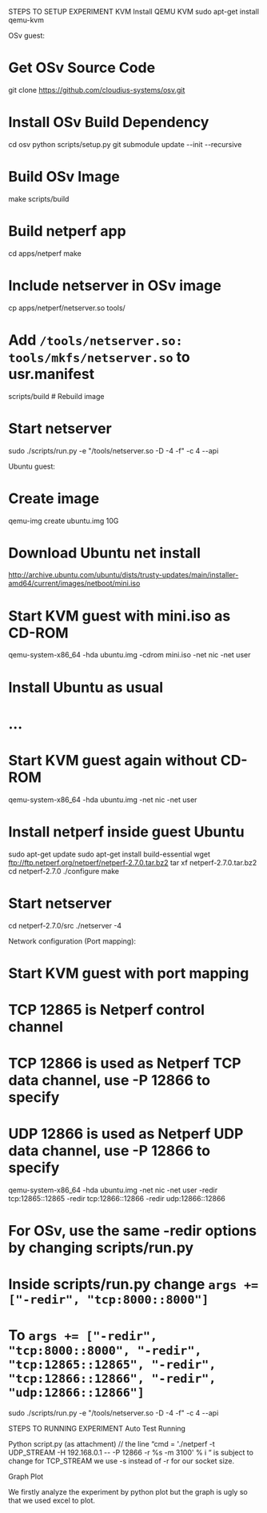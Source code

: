 STEPS TO SETUP EXPERIMENT
KVM
Install QEMU KVM
sudo apt-get install qemu-kvm

OSv guest:
# Get OSv Source Code
git clone https://github.com/cloudius-systems/osv.git
# Install OSv Build Dependency
cd osv
python scripts/setup.py
git submodule update --init --recursive
# Build OSv Image
make
scripts/build
# Build netperf app
cd apps/netperf
make
# Include netserver in OSv image
cp apps/netperf/netserver.so tools/
# Add `/tools/netserver.so: tools/mkfs/netserver.so` to usr.manifest
scripts/build # Rebuild image
# Start netserver
sudo ./scripts/run.py  -e "/tools/netserver.so -D -4 -f" -c 4 --api

Ubuntu guest:
# Create image
qemu-img create ubuntu.img 10G
# Download Ubuntu net install
http://archive.ubuntu.com/ubuntu/dists/trusty-updates/main/installer-amd64/current/images/netboot/mini.iso
# Start KVM guest with mini.iso as CD-ROM
qemu-system-x86_64 -hda ubuntu.img -cdrom mini.iso -net nic -net user
# Install Ubuntu as usual
# ...
# Start KVM guest again without CD-ROM
qemu-system-x86_64 -hda ubuntu.img -net nic -net user
# Install netperf inside guest Ubuntu
sudo apt-get update
sudo apt-get install build-essential
wget ftp://ftp.netperf.org/netperf/netperf-2.7.0.tar.bz2
tar xf netperf-2.7.0.tar.bz2
cd netperf-2.7.0
./configure
make
# Start netserver
cd netperf-2.7.0/src
./netserver -4

Network configuration (Port mapping):
# Start KVM guest with port mapping
# TCP 12865 is Netperf control channel
# TCP 12866 is used as Netperf TCP data channel, use -P 12866 to specify 
# UDP 12866 is used as Netperf UDP data channel, use -P 12866 to specify
qemu-system-x86_64 -hda ubuntu.img -net nic -net user -redir tcp:12865::12865  -redir tcp:12866::12866  -redir udp:12866::12866
# For OSv, use the same -redir options by changing scripts/run.py
# Inside scripts/run.py change `args += ["-redir", "tcp:8000::8000"]`
# To `args += ["-redir", "tcp:8000::8000", "-redir", "tcp:12865::12865", "-redir", "tcp:12866::12866", "-redir", "udp:12866::12866"]`
sudo ./scripts/run.py  -e "/tools/netserver.so -D -4 -f" -c 4 --api

STEPS TO RUNNING EXPERIMENT
Auto Test Running

Python script.py (as attachment)
// the line “cmd = './netperf -t UDP_STREAM -H 192.168.0.1 -- -P 12866 -r %s  -m 3100' % i “ is subject to change for TCP_STREAM we use -s instead of -r for our socket size.

Graph Plot

We firstly analyze the experiment by python plot but the graph is ugly so that we used excel to plot.



